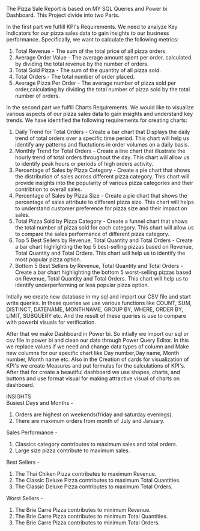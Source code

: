 The Pizza Sale Report is based on MY SQL Queries and Power bi Dashboard. 
This Project divide into two Parts.

In the first part we fulfill KPI's Requirements.
We need to analyze Key Indicators  for our pizza sales data to gain insights to our business performance. Specifically, we want to calculate the following metrics:
1. Total Revenue - The sum of the total price of all pizza orders.
2. Average Order Value - The average amount spent per order, calculated by dividing the total revenue by the number of orders.
3. Total Sold Pizza - The sum of the quantity of all pizza sold.
4. Total Orders - The total number of order placed.
5. Average Pizza Per Order - The average number of pizza sold per order,calculating by dividing the total number of pizza sold by the total number of orders.

In the second part we fulfill Charts Requirements.
We would like to visualize various aspects of our pizza sales data to gain insights and understand key trends. We have identified the following requirements for creating charts:
1. Daily Trend for Total Orders - Create a bar chart that Displays the daily trend of total orders over a specific time period. This chart will help us identify any patterns and fluctutions in order volumes on a daily basis.
2. Monthly Trend for Total Orders - Create a line chart that illustrate the hourly trend of total orders throughout the day. This chart will allow us to identify peak hours or periods of high orders activity.
3. Percentage of Sales by Pizza Category - Create a pie chart that shows the distribution of sales across different pizza category. This chart will provide insights into the popularity of various pizza categories and their contribtion to overall sales.
4. Percentage of Sales by Pizza Size - Create a pie chart that shows the percentage of sales attribute to different pizza size. This chart will helps to understand customer preference for pizza size and their impact on sales.
5. Total Pizza Sold by Pizza Category - Create a funnel chart that shows the total number of pizza sold for each category. This chart will allow us to compare the sales performance of different pizza category.
6. Top 5 Best Sellers by Revenue, Total Quantity and Total Orders - Create a bar chart highlighting the top 5 best-selling pizzas based on Revenue, Total Quantity and Total Orders. This chart will help us to identify the most popular pizza option.
7. Bottom 5 Best Sellers by Revenue, Total Quantity and Total Orders - Create a bar chart highlighting the bottom 5 worst-selling pizzas based on Revenue, Total Quantity and Total Orders. This chart will help us to identify underperforming or less popular pizza option.

Intially we create new database in my sql and import our CSV file and start write queries.
In these queries we use various functions like COUNT, SUM, DISTINCT, DATENAME, MONTHNAME, GROUP BY, WHERE, ORDER BY, LIMIT, SUBQUERY etc.
And the result of these queries is use to compare with powerbi visuals for verification.

After that we make Dashboard in Power bi.
So intially we import our sql or csv file in power bi and clean our data through Power Query Editor.
In this we replace values if we need and change data types of column and Make new columns for our specific chart like Day number,Day name, Month number, Month name etc.
Also in the Creation of cards for visualization of KPI's we create Measures and put formulas for the calculations of KPI's.
After that for create a beautiful dashboard we use shapes, charts, and buttons and use format visual for making attractive visual of charts on dashboard.

INSIGHTS  
Busiest Days and Months - 
1. Orders are highest on weekends(friday and saturday evenings).
2. There are maximum orders from month of July and January.

Sales Performance - 
1. Classics category contributes to maximum sales and total orders.
2. Large size pizza contribute to maximum sales.

Best Sellers - 
1. The Thai Chiken Pizza contributes to maximum Revenue.
2. The Classic Deluxe Pizza contributes to maximum Total Quantities.
3. The Classic Deluxe Pizza contributes to maximum Total Orders.

Worst Sellers - 
1. The Brie Carre Pizza contributes to minimum Revenue.
2. The Brie Carre Pizza contributes to minimum Total Quantities.
3. The Brie Carre Pizza contributes to minimum Total Orders. 

